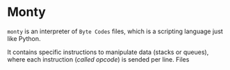 # Monty

`monty` is an interpreter of `Byte Codes` files, which is a scripting language just like Python.

It contains specific instructions to manipulate data (stacks or queues), where each instruction (_called opcode_) is sended per line. Files
